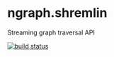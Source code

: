 ngraph.shremlin
===============

Streaming graph traversal API

[![build status](https://secure.travis-ci.org/anvaka/ngraph.shremlin.png)](http://travis-ci.org/anvaka/ngraph.shremlin)
